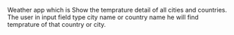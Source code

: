 Weather app which is Show the temprature detail of all cities and countries. 
The user in input field type city name or country name he will find temprature of that country or city.  
